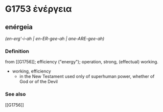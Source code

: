 # G1753 ἐνέργεια

## enérgeia

_(en-erg'-i-ah | en-ER-gee-ah | ane-ARE-gee-ah)_

### Definition

from [[G1756]]; efficiency ("energy"); operation, strong, (effectual) working.

- working, efficiency
  - in the New Testament used only of superhuman power, whether of God or of the Devil

### See also

[[G1756]]

